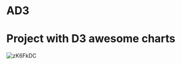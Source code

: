 # AD3

# Project with D3 awesome charts
![zK6FkDC](https://user-images.githubusercontent.com/33872448/80529703-80fc1c00-89a0-11ea-9abc-623416bfe2c6.png)

